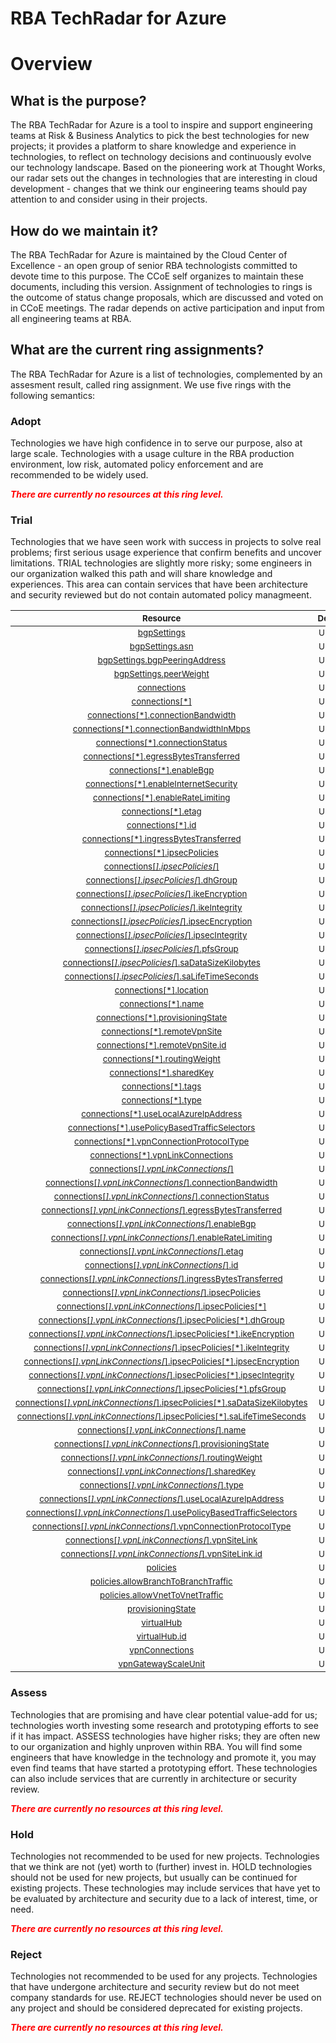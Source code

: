 
RBA TechRadar for Azure
=======================

# Overview

## What is the purpose?


The RBA TechRadar for Azure is a tool to inspire and support engineering teams at Risk & Business Analytics to pick the best technologies for new projects; it provides a platform to share knowledge and experience in technologies, to reflect on technology decisions and continuously evolve our technology landscape.  Based on the pioneering work at Thought Works, our radar sets out the changes in technologies that are interesting in cloud development - changes that we think our engineering teams should pay attention to and consider using in their projects.
## How do we maintain it?


The RBA TechRadar for Azure is maintained by the Cloud Center of Excellence - an open group of senior RBA technologists committed to devote time to this purpose.  The CCoE self organizes to maintain these documents, including this version.  Assignment of technologies to rings is the outcome of status change proposals, which are discussed and voted on in CCoE meetings.  The radar depends on active participation and input from all engineering teams at RBA.
## What are the current ring assignments?


The RBA TechRadar for Azure is a list of technologies, complemented by an assesment result, called ring assignment.  We use five rings with the following semantics:
### Adopt


Technologies we have high confidence in to serve our purpose, also at large scale.  Technologies with a usage culture in the RBA production environment, low risk, automated policy enforcement and are recommended to be widely used.  
  
***<font color="red"> There are currently no resources at this ring level. </font>***
### Trial


Technologies that we have seen work with success in projects to solve real problems;  first serious usage experience that confirm benefits and uncover limitations.  TRIAL technologies are slightly more risky; some engineers in our organization walked this path and will share knowledge and experiences.  This area can contain services that have been architecture and security reviewed but do not contain automated policy managmeent.  

|<sub>Resource</sub>|<sub>Description</sub>|<sub>Path</sub>|<sub>Status</sub>|
| :---: | :---: | :---: | :---: |
|<sub>[bgpSettings](https://github.com/openrba/python-azure-techradar/tree/master/Microsoft.Network/vpnGateways/bgpSettings)</sub>|<sub>UNKNOWN</sub>|<sub>Microsoft.Network/vpnGateways/bgpSettings</sub>|<sub>TRIAL</sub>|
|<sub>[bgpSettings.asn](https://github.com/openrba/python-azure-techradar/tree/master/Microsoft.Network/vpnGateways/bgpSettings.asn)</sub>|<sub>UNKNOWN</sub>|<sub>Microsoft.Network/vpnGateways/bgpSettings.asn</sub>|<sub>TRIAL</sub>|
|<sub>[bgpSettings.bgpPeeringAddress](https://github.com/openrba/python-azure-techradar/tree/master/Microsoft.Network/vpnGateways/bgpSettings.bgpPeeringAddress)</sub>|<sub>UNKNOWN</sub>|<sub>Microsoft.Network/vpnGateways/bgpSettings.bgpPeeringAddress</sub>|<sub>TRIAL</sub>|
|<sub>[bgpSettings.peerWeight](https://github.com/openrba/python-azure-techradar/tree/master/Microsoft.Network/vpnGateways/bgpSettings.peerWeight)</sub>|<sub>UNKNOWN</sub>|<sub>Microsoft.Network/vpnGateways/bgpSettings.peerWeight</sub>|<sub>TRIAL</sub>|
|<sub>[connections](https://github.com/openrba/python-azure-techradar/tree/master/Microsoft.Network/vpnGateways/connections)</sub>|<sub>UNKNOWN</sub>|<sub>Microsoft.Network/vpnGateways/connections</sub>|<sub>TRIAL</sub>|
|<sub>[connections[*]](https://github.com/openrba/python-azure-techradar/tree/master/Microsoft.Network/vpnGateways/connections[*])</sub>|<sub>UNKNOWN</sub>|<sub>Microsoft.Network/vpnGateways/connections[*]</sub>|<sub>TRIAL</sub>|
|<sub>[connections[*].connectionBandwidth](https://github.com/openrba/python-azure-techradar/tree/master/Microsoft.Network/vpnGateways/connections[*].connectionBandwidth)</sub>|<sub>UNKNOWN</sub>|<sub>Microsoft.Network/vpnGateways/connections[*].connectionBandwidth</sub>|<sub>TRIAL</sub>|
|<sub>[connections[*].connectionBandwidthInMbps](https://github.com/openrba/python-azure-techradar/tree/master/Microsoft.Network/vpnGateways/connections[*].connectionBandwidthInMbps)</sub>|<sub>UNKNOWN</sub>|<sub>Microsoft.Network/vpnGateways/connections[*].connectionBandwidthInMbps</sub>|<sub>TRIAL</sub>|
|<sub>[connections[*].connectionStatus](https://github.com/openrba/python-azure-techradar/tree/master/Microsoft.Network/vpnGateways/connections[*].connectionStatus)</sub>|<sub>UNKNOWN</sub>|<sub>Microsoft.Network/vpnGateways/connections[*].connectionStatus</sub>|<sub>TRIAL</sub>|
|<sub>[connections[*].egressBytesTransferred](https://github.com/openrba/python-azure-techradar/tree/master/Microsoft.Network/vpnGateways/connections[*].egressBytesTransferred)</sub>|<sub>UNKNOWN</sub>|<sub>Microsoft.Network/vpnGateways/connections[*].egressBytesTransferred</sub>|<sub>TRIAL</sub>|
|<sub>[connections[*].enableBgp](https://github.com/openrba/python-azure-techradar/tree/master/Microsoft.Network/vpnGateways/connections[*].enableBgp)</sub>|<sub>UNKNOWN</sub>|<sub>Microsoft.Network/vpnGateways/connections[*].enableBgp</sub>|<sub>TRIAL</sub>|
|<sub>[connections[*].enableInternetSecurity](https://github.com/openrba/python-azure-techradar/tree/master/Microsoft.Network/vpnGateways/connections[*].enableInternetSecurity)</sub>|<sub>UNKNOWN</sub>|<sub>Microsoft.Network/vpnGateways/connections[*].enableInternetSecurity</sub>|<sub>TRIAL</sub>|
|<sub>[connections[*].enableRateLimiting](https://github.com/openrba/python-azure-techradar/tree/master/Microsoft.Network/vpnGateways/connections[*].enableRateLimiting)</sub>|<sub>UNKNOWN</sub>|<sub>Microsoft.Network/vpnGateways/connections[*].enableRateLimiting</sub>|<sub>TRIAL</sub>|
|<sub>[connections[*].etag](https://github.com/openrba/python-azure-techradar/tree/master/Microsoft.Network/vpnGateways/connections[*].etag)</sub>|<sub>UNKNOWN</sub>|<sub>Microsoft.Network/vpnGateways/connections[*].etag</sub>|<sub>TRIAL</sub>|
|<sub>[connections[*].id](https://github.com/openrba/python-azure-techradar/tree/master/Microsoft.Network/vpnGateways/connections[*].id)</sub>|<sub>UNKNOWN</sub>|<sub>Microsoft.Network/vpnGateways/connections[*].id</sub>|<sub>TRIAL</sub>|
|<sub>[connections[*].ingressBytesTransferred](https://github.com/openrba/python-azure-techradar/tree/master/Microsoft.Network/vpnGateways/connections[*].ingressBytesTransferred)</sub>|<sub>UNKNOWN</sub>|<sub>Microsoft.Network/vpnGateways/connections[*].ingressBytesTransferred</sub>|<sub>TRIAL</sub>|
|<sub>[connections[*].ipsecPolicies](https://github.com/openrba/python-azure-techradar/tree/master/Microsoft.Network/vpnGateways/connections[*].ipsecPolicies)</sub>|<sub>UNKNOWN</sub>|<sub>Microsoft.Network/vpnGateways/connections[*].ipsecPolicies</sub>|<sub>TRIAL</sub>|
|<sub>[connections[*].ipsecPolicies[*]](https://github.com/openrba/python-azure-techradar/tree/master/Microsoft.Network/vpnGateways/connections[*].ipsecPolicies[*])</sub>|<sub>UNKNOWN</sub>|<sub>Microsoft.Network/vpnGateways/connections[*].ipsecPolicies[*]</sub>|<sub>TRIAL</sub>|
|<sub>[connections[*].ipsecPolicies[*].dhGroup](https://github.com/openrba/python-azure-techradar/tree/master/Microsoft.Network/vpnGateways/connections[*].ipsecPolicies[*].dhGroup)</sub>|<sub>UNKNOWN</sub>|<sub>Microsoft.Network/vpnGateways/connections[*].ipsecPolicies[*].dhGroup</sub>|<sub>TRIAL</sub>|
|<sub>[connections[*].ipsecPolicies[*].ikeEncryption](https://github.com/openrba/python-azure-techradar/tree/master/Microsoft.Network/vpnGateways/connections[*].ipsecPolicies[*].ikeEncryption)</sub>|<sub>UNKNOWN</sub>|<sub>Microsoft.Network/vpnGateways/connections[*].ipsecPolicies[*].ikeEncryption</sub>|<sub>TRIAL</sub>|
|<sub>[connections[*].ipsecPolicies[*].ikeIntegrity](https://github.com/openrba/python-azure-techradar/tree/master/Microsoft.Network/vpnGateways/connections[*].ipsecPolicies[*].ikeIntegrity)</sub>|<sub>UNKNOWN</sub>|<sub>Microsoft.Network/vpnGateways/connections[*].ipsecPolicies[*].ikeIntegrity</sub>|<sub>TRIAL</sub>|
|<sub>[connections[*].ipsecPolicies[*].ipsecEncryption](https://github.com/openrba/python-azure-techradar/tree/master/Microsoft.Network/vpnGateways/connections[*].ipsecPolicies[*].ipsecEncryption)</sub>|<sub>UNKNOWN</sub>|<sub>Microsoft.Network/vpnGateways/connections[*].ipsecPolicies[*].ipsecEncryption</sub>|<sub>TRIAL</sub>|
|<sub>[connections[*].ipsecPolicies[*].ipsecIntegrity](https://github.com/openrba/python-azure-techradar/tree/master/Microsoft.Network/vpnGateways/connections[*].ipsecPolicies[*].ipsecIntegrity)</sub>|<sub>UNKNOWN</sub>|<sub>Microsoft.Network/vpnGateways/connections[*].ipsecPolicies[*].ipsecIntegrity</sub>|<sub>TRIAL</sub>|
|<sub>[connections[*].ipsecPolicies[*].pfsGroup](https://github.com/openrba/python-azure-techradar/tree/master/Microsoft.Network/vpnGateways/connections[*].ipsecPolicies[*].pfsGroup)</sub>|<sub>UNKNOWN</sub>|<sub>Microsoft.Network/vpnGateways/connections[*].ipsecPolicies[*].pfsGroup</sub>|<sub>TRIAL</sub>|
|<sub>[connections[*].ipsecPolicies[*].saDataSizeKilobytes](https://github.com/openrba/python-azure-techradar/tree/master/Microsoft.Network/vpnGateways/connections[*].ipsecPolicies[*].saDataSizeKilobytes)</sub>|<sub>UNKNOWN</sub>|<sub>Microsoft.Network/vpnGateways/connections[*].ipsecPolicies[*].saDataSizeKilobytes</sub>|<sub>TRIAL</sub>|
|<sub>[connections[*].ipsecPolicies[*].saLifeTimeSeconds](https://github.com/openrba/python-azure-techradar/tree/master/Microsoft.Network/vpnGateways/connections[*].ipsecPolicies[*].saLifeTimeSeconds)</sub>|<sub>UNKNOWN</sub>|<sub>Microsoft.Network/vpnGateways/connections[*].ipsecPolicies[*].saLifeTimeSeconds</sub>|<sub>TRIAL</sub>|
|<sub>[connections[*].location](https://github.com/openrba/python-azure-techradar/tree/master/Microsoft.Network/vpnGateways/connections[*].location)</sub>|<sub>UNKNOWN</sub>|<sub>Microsoft.Network/vpnGateways/connections[*].location</sub>|<sub>TRIAL</sub>|
|<sub>[connections[*].name](https://github.com/openrba/python-azure-techradar/tree/master/Microsoft.Network/vpnGateways/connections[*].name)</sub>|<sub>UNKNOWN</sub>|<sub>Microsoft.Network/vpnGateways/connections[*].name</sub>|<sub>TRIAL</sub>|
|<sub>[connections[*].provisioningState](https://github.com/openrba/python-azure-techradar/tree/master/Microsoft.Network/vpnGateways/connections[*].provisioningState)</sub>|<sub>UNKNOWN</sub>|<sub>Microsoft.Network/vpnGateways/connections[*].provisioningState</sub>|<sub>TRIAL</sub>|
|<sub>[connections[*].remoteVpnSite](https://github.com/openrba/python-azure-techradar/tree/master/Microsoft.Network/vpnGateways/connections[*].remoteVpnSite)</sub>|<sub>UNKNOWN</sub>|<sub>Microsoft.Network/vpnGateways/connections[*].remoteVpnSite</sub>|<sub>TRIAL</sub>|
|<sub>[connections[*].remoteVpnSite.id](https://github.com/openrba/python-azure-techradar/tree/master/Microsoft.Network/vpnGateways/connections[*].remoteVpnSite.id)</sub>|<sub>UNKNOWN</sub>|<sub>Microsoft.Network/vpnGateways/connections[*].remoteVpnSite.id</sub>|<sub>TRIAL</sub>|
|<sub>[connections[*].routingWeight](https://github.com/openrba/python-azure-techradar/tree/master/Microsoft.Network/vpnGateways/connections[*].routingWeight)</sub>|<sub>UNKNOWN</sub>|<sub>Microsoft.Network/vpnGateways/connections[*].routingWeight</sub>|<sub>TRIAL</sub>|
|<sub>[connections[*].sharedKey](https://github.com/openrba/python-azure-techradar/tree/master/Microsoft.Network/vpnGateways/connections[*].sharedKey)</sub>|<sub>UNKNOWN</sub>|<sub>Microsoft.Network/vpnGateways/connections[*].sharedKey</sub>|<sub>TRIAL</sub>|
|<sub>[connections[*].tags](https://github.com/openrba/python-azure-techradar/tree/master/Microsoft.Network/vpnGateways/connections[*].tags)</sub>|<sub>UNKNOWN</sub>|<sub>Microsoft.Network/vpnGateways/connections[*].tags</sub>|<sub>TRIAL</sub>|
|<sub>[connections[*].type](https://github.com/openrba/python-azure-techradar/tree/master/Microsoft.Network/vpnGateways/connections[*].type)</sub>|<sub>UNKNOWN</sub>|<sub>Microsoft.Network/vpnGateways/connections[*].type</sub>|<sub>TRIAL</sub>|
|<sub>[connections[*].useLocalAzureIpAddress](https://github.com/openrba/python-azure-techradar/tree/master/Microsoft.Network/vpnGateways/connections[*].useLocalAzureIpAddress)</sub>|<sub>UNKNOWN</sub>|<sub>Microsoft.Network/vpnGateways/connections[*].useLocalAzureIpAddress</sub>|<sub>TRIAL</sub>|
|<sub>[connections[*].usePolicyBasedTrafficSelectors](https://github.com/openrba/python-azure-techradar/tree/master/Microsoft.Network/vpnGateways/connections[*].usePolicyBasedTrafficSelectors)</sub>|<sub>UNKNOWN</sub>|<sub>Microsoft.Network/vpnGateways/connections[*].usePolicyBasedTrafficSelectors</sub>|<sub>TRIAL</sub>|
|<sub>[connections[*].vpnConnectionProtocolType](https://github.com/openrba/python-azure-techradar/tree/master/Microsoft.Network/vpnGateways/connections[*].vpnConnectionProtocolType)</sub>|<sub>UNKNOWN</sub>|<sub>Microsoft.Network/vpnGateways/connections[*].vpnConnectionProtocolType</sub>|<sub>TRIAL</sub>|
|<sub>[connections[*].vpnLinkConnections](https://github.com/openrba/python-azure-techradar/tree/master/Microsoft.Network/vpnGateways/connections[*].vpnLinkConnections)</sub>|<sub>UNKNOWN</sub>|<sub>Microsoft.Network/vpnGateways/connections[*].vpnLinkConnections</sub>|<sub>TRIAL</sub>|
|<sub>[connections[*].vpnLinkConnections[*]](https://github.com/openrba/python-azure-techradar/tree/master/Microsoft.Network/vpnGateways/connections[*].vpnLinkConnections[*])</sub>|<sub>UNKNOWN</sub>|<sub>Microsoft.Network/vpnGateways/connections[*].vpnLinkConnections[*]</sub>|<sub>TRIAL</sub>|
|<sub>[connections[*].vpnLinkConnections[*].connectionBandwidth](https://github.com/openrba/python-azure-techradar/tree/master/Microsoft.Network/vpnGateways/connections[*].vpnLinkConnections[*].connectionBandwidth)</sub>|<sub>UNKNOWN</sub>|<sub>Microsoft.Network/vpnGateways/connections[*].vpnLinkConnections[*].connectionBandwidth</sub>|<sub>TRIAL</sub>|
|<sub>[connections[*].vpnLinkConnections[*].connectionStatus](https://github.com/openrba/python-azure-techradar/tree/master/Microsoft.Network/vpnGateways/connections[*].vpnLinkConnections[*].connectionStatus)</sub>|<sub>UNKNOWN</sub>|<sub>Microsoft.Network/vpnGateways/connections[*].vpnLinkConnections[*].connectionStatus</sub>|<sub>TRIAL</sub>|
|<sub>[connections[*].vpnLinkConnections[*].egressBytesTransferred](https://github.com/openrba/python-azure-techradar/tree/master/Microsoft.Network/vpnGateways/connections[*].vpnLinkConnections[*].egressBytesTransferred)</sub>|<sub>UNKNOWN</sub>|<sub>Microsoft.Network/vpnGateways/connections[*].vpnLinkConnections[*].egressBytesTransferred</sub>|<sub>TRIAL</sub>|
|<sub>[connections[*].vpnLinkConnections[*].enableBgp](https://github.com/openrba/python-azure-techradar/tree/master/Microsoft.Network/vpnGateways/connections[*].vpnLinkConnections[*].enableBgp)</sub>|<sub>UNKNOWN</sub>|<sub>Microsoft.Network/vpnGateways/connections[*].vpnLinkConnections[*].enableBgp</sub>|<sub>TRIAL</sub>|
|<sub>[connections[*].vpnLinkConnections[*].enableRateLimiting](https://github.com/openrba/python-azure-techradar/tree/master/Microsoft.Network/vpnGateways/connections[*].vpnLinkConnections[*].enableRateLimiting)</sub>|<sub>UNKNOWN</sub>|<sub>Microsoft.Network/vpnGateways/connections[*].vpnLinkConnections[*].enableRateLimiting</sub>|<sub>TRIAL</sub>|
|<sub>[connections[*].vpnLinkConnections[*].etag](https://github.com/openrba/python-azure-techradar/tree/master/Microsoft.Network/vpnGateways/connections[*].vpnLinkConnections[*].etag)</sub>|<sub>UNKNOWN</sub>|<sub>Microsoft.Network/vpnGateways/connections[*].vpnLinkConnections[*].etag</sub>|<sub>TRIAL</sub>|
|<sub>[connections[*].vpnLinkConnections[*].id](https://github.com/openrba/python-azure-techradar/tree/master/Microsoft.Network/vpnGateways/connections[*].vpnLinkConnections[*].id)</sub>|<sub>UNKNOWN</sub>|<sub>Microsoft.Network/vpnGateways/connections[*].vpnLinkConnections[*].id</sub>|<sub>TRIAL</sub>|
|<sub>[connections[*].vpnLinkConnections[*].ingressBytesTransferred](https://github.com/openrba/python-azure-techradar/tree/master/Microsoft.Network/vpnGateways/connections[*].vpnLinkConnections[*].ingressBytesTransferred)</sub>|<sub>UNKNOWN</sub>|<sub>Microsoft.Network/vpnGateways/connections[*].vpnLinkConnections[*].ingressBytesTransferred</sub>|<sub>TRIAL</sub>|
|<sub>[connections[*].vpnLinkConnections[*].ipsecPolicies](https://github.com/openrba/python-azure-techradar/tree/master/Microsoft.Network/vpnGateways/connections[*].vpnLinkConnections[*].ipsecPolicies)</sub>|<sub>UNKNOWN</sub>|<sub>Microsoft.Network/vpnGateways/connections[*].vpnLinkConnections[*].ipsecPolicies</sub>|<sub>TRIAL</sub>|
|<sub>[connections[*].vpnLinkConnections[*].ipsecPolicies[*]](https://github.com/openrba/python-azure-techradar/tree/master/Microsoft.Network/vpnGateways/connections[*].vpnLinkConnections[*].ipsecPolicies[*])</sub>|<sub>UNKNOWN</sub>|<sub>Microsoft.Network/vpnGateways/connections[*].vpnLinkConnections[*].ipsecPolicies[*]</sub>|<sub>TRIAL</sub>|
|<sub>[connections[*].vpnLinkConnections[*].ipsecPolicies[*].dhGroup](https://github.com/openrba/python-azure-techradar/tree/master/Microsoft.Network/vpnGateways/connections[*].vpnLinkConnections[*].ipsecPolicies[*].dhGroup)</sub>|<sub>UNKNOWN</sub>|<sub>Microsoft.Network/vpnGateways/connections[*].vpnLinkConnections[*].ipsecPolicies[*].dhGroup</sub>|<sub>TRIAL</sub>|
|<sub>[connections[*].vpnLinkConnections[*].ipsecPolicies[*].ikeEncryption](https://github.com/openrba/python-azure-techradar/tree/master/Microsoft.Network/vpnGateways/connections[*].vpnLinkConnections[*].ipsecPolicies[*].ikeEncryption)</sub>|<sub>UNKNOWN</sub>|<sub>Microsoft.Network/vpnGateways/connections[*].vpnLinkConnections[*].ipsecPolicies[*].ikeEncryption</sub>|<sub>TRIAL</sub>|
|<sub>[connections[*].vpnLinkConnections[*].ipsecPolicies[*].ikeIntegrity](https://github.com/openrba/python-azure-techradar/tree/master/Microsoft.Network/vpnGateways/connections[*].vpnLinkConnections[*].ipsecPolicies[*].ikeIntegrity)</sub>|<sub>UNKNOWN</sub>|<sub>Microsoft.Network/vpnGateways/connections[*].vpnLinkConnections[*].ipsecPolicies[*].ikeIntegrity</sub>|<sub>TRIAL</sub>|
|<sub>[connections[*].vpnLinkConnections[*].ipsecPolicies[*].ipsecEncryption](https://github.com/openrba/python-azure-techradar/tree/master/Microsoft.Network/vpnGateways/connections[*].vpnLinkConnections[*].ipsecPolicies[*].ipsecEncryption)</sub>|<sub>UNKNOWN</sub>|<sub>Microsoft.Network/vpnGateways/connections[*].vpnLinkConnections[*].ipsecPolicies[*].ipsecEncryption</sub>|<sub>TRIAL</sub>|
|<sub>[connections[*].vpnLinkConnections[*].ipsecPolicies[*].ipsecIntegrity](https://github.com/openrba/python-azure-techradar/tree/master/Microsoft.Network/vpnGateways/connections[*].vpnLinkConnections[*].ipsecPolicies[*].ipsecIntegrity)</sub>|<sub>UNKNOWN</sub>|<sub>Microsoft.Network/vpnGateways/connections[*].vpnLinkConnections[*].ipsecPolicies[*].ipsecIntegrity</sub>|<sub>TRIAL</sub>|
|<sub>[connections[*].vpnLinkConnections[*].ipsecPolicies[*].pfsGroup](https://github.com/openrba/python-azure-techradar/tree/master/Microsoft.Network/vpnGateways/connections[*].vpnLinkConnections[*].ipsecPolicies[*].pfsGroup)</sub>|<sub>UNKNOWN</sub>|<sub>Microsoft.Network/vpnGateways/connections[*].vpnLinkConnections[*].ipsecPolicies[*].pfsGroup</sub>|<sub>TRIAL</sub>|
|<sub>[connections[*].vpnLinkConnections[*].ipsecPolicies[*].saDataSizeKilobytes](https://github.com/openrba/python-azure-techradar/tree/master/Microsoft.Network/vpnGateways/connections[*].vpnLinkConnections[*].ipsecPolicies[*].saDataSizeKilobytes)</sub>|<sub>UNKNOWN</sub>|<sub>Microsoft.Network/vpnGateways/connections[*].vpnLinkConnections[*].ipsecPolicies[*].saDataSizeKilobytes</sub>|<sub>TRIAL</sub>|
|<sub>[connections[*].vpnLinkConnections[*].ipsecPolicies[*].saLifeTimeSeconds](https://github.com/openrba/python-azure-techradar/tree/master/Microsoft.Network/vpnGateways/connections[*].vpnLinkConnections[*].ipsecPolicies[*].saLifeTimeSeconds)</sub>|<sub>UNKNOWN</sub>|<sub>Microsoft.Network/vpnGateways/connections[*].vpnLinkConnections[*].ipsecPolicies[*].saLifeTimeSeconds</sub>|<sub>TRIAL</sub>|
|<sub>[connections[*].vpnLinkConnections[*].name](https://github.com/openrba/python-azure-techradar/tree/master/Microsoft.Network/vpnGateways/connections[*].vpnLinkConnections[*].name)</sub>|<sub>UNKNOWN</sub>|<sub>Microsoft.Network/vpnGateways/connections[*].vpnLinkConnections[*].name</sub>|<sub>TRIAL</sub>|
|<sub>[connections[*].vpnLinkConnections[*].provisioningState](https://github.com/openrba/python-azure-techradar/tree/master/Microsoft.Network/vpnGateways/connections[*].vpnLinkConnections[*].provisioningState)</sub>|<sub>UNKNOWN</sub>|<sub>Microsoft.Network/vpnGateways/connections[*].vpnLinkConnections[*].provisioningState</sub>|<sub>TRIAL</sub>|
|<sub>[connections[*].vpnLinkConnections[*].routingWeight](https://github.com/openrba/python-azure-techradar/tree/master/Microsoft.Network/vpnGateways/connections[*].vpnLinkConnections[*].routingWeight)</sub>|<sub>UNKNOWN</sub>|<sub>Microsoft.Network/vpnGateways/connections[*].vpnLinkConnections[*].routingWeight</sub>|<sub>TRIAL</sub>|
|<sub>[connections[*].vpnLinkConnections[*].sharedKey](https://github.com/openrba/python-azure-techradar/tree/master/Microsoft.Network/vpnGateways/connections[*].vpnLinkConnections[*].sharedKey)</sub>|<sub>UNKNOWN</sub>|<sub>Microsoft.Network/vpnGateways/connections[*].vpnLinkConnections[*].sharedKey</sub>|<sub>TRIAL</sub>|
|<sub>[connections[*].vpnLinkConnections[*].type](https://github.com/openrba/python-azure-techradar/tree/master/Microsoft.Network/vpnGateways/connections[*].vpnLinkConnections[*].type)</sub>|<sub>UNKNOWN</sub>|<sub>Microsoft.Network/vpnGateways/connections[*].vpnLinkConnections[*].type</sub>|<sub>TRIAL</sub>|
|<sub>[connections[*].vpnLinkConnections[*].useLocalAzureIpAddress](https://github.com/openrba/python-azure-techradar/tree/master/Microsoft.Network/vpnGateways/connections[*].vpnLinkConnections[*].useLocalAzureIpAddress)</sub>|<sub>UNKNOWN</sub>|<sub>Microsoft.Network/vpnGateways/connections[*].vpnLinkConnections[*].useLocalAzureIpAddress</sub>|<sub>TRIAL</sub>|
|<sub>[connections[*].vpnLinkConnections[*].usePolicyBasedTrafficSelectors](https://github.com/openrba/python-azure-techradar/tree/master/Microsoft.Network/vpnGateways/connections[*].vpnLinkConnections[*].usePolicyBasedTrafficSelectors)</sub>|<sub>UNKNOWN</sub>|<sub>Microsoft.Network/vpnGateways/connections[*].vpnLinkConnections[*].usePolicyBasedTrafficSelectors</sub>|<sub>TRIAL</sub>|
|<sub>[connections[*].vpnLinkConnections[*].vpnConnectionProtocolType](https://github.com/openrba/python-azure-techradar/tree/master/Microsoft.Network/vpnGateways/connections[*].vpnLinkConnections[*].vpnConnectionProtocolType)</sub>|<sub>UNKNOWN</sub>|<sub>Microsoft.Network/vpnGateways/connections[*].vpnLinkConnections[*].vpnConnectionProtocolType</sub>|<sub>TRIAL</sub>|
|<sub>[connections[*].vpnLinkConnections[*].vpnSiteLink](https://github.com/openrba/python-azure-techradar/tree/master/Microsoft.Network/vpnGateways/connections[*].vpnLinkConnections[*].vpnSiteLink)</sub>|<sub>UNKNOWN</sub>|<sub>Microsoft.Network/vpnGateways/connections[*].vpnLinkConnections[*].vpnSiteLink</sub>|<sub>TRIAL</sub>|
|<sub>[connections[*].vpnLinkConnections[*].vpnSiteLink.id](https://github.com/openrba/python-azure-techradar/tree/master/Microsoft.Network/vpnGateways/connections[*].vpnLinkConnections[*].vpnSiteLink.id)</sub>|<sub>UNKNOWN</sub>|<sub>Microsoft.Network/vpnGateways/connections[*].vpnLinkConnections[*].vpnSiteLink.id</sub>|<sub>TRIAL</sub>|
|<sub>[policies](https://github.com/openrba/python-azure-techradar/tree/master/Microsoft.Network/vpnGateways/policies)</sub>|<sub>UNKNOWN</sub>|<sub>Microsoft.Network/vpnGateways/policies</sub>|<sub>TRIAL</sub>|
|<sub>[policies.allowBranchToBranchTraffic](https://github.com/openrba/python-azure-techradar/tree/master/Microsoft.Network/vpnGateways/policies.allowBranchToBranchTraffic)</sub>|<sub>UNKNOWN</sub>|<sub>Microsoft.Network/vpnGateways/policies.allowBranchToBranchTraffic</sub>|<sub>TRIAL</sub>|
|<sub>[policies.allowVnetToVnetTraffic](https://github.com/openrba/python-azure-techradar/tree/master/Microsoft.Network/vpnGateways/policies.allowVnetToVnetTraffic)</sub>|<sub>UNKNOWN</sub>|<sub>Microsoft.Network/vpnGateways/policies.allowVnetToVnetTraffic</sub>|<sub>TRIAL</sub>|
|<sub>[provisioningState](https://github.com/openrba/python-azure-techradar/tree/master/Microsoft.Network/vpnGateways/provisioningState)</sub>|<sub>UNKNOWN</sub>|<sub>Microsoft.Network/vpnGateways/provisioningState</sub>|<sub>TRIAL</sub>|
|<sub>[virtualHub](https://github.com/openrba/python-azure-techradar/tree/master/Microsoft.Network/vpnGateways/virtualHub)</sub>|<sub>UNKNOWN</sub>|<sub>Microsoft.Network/vpnGateways/virtualHub</sub>|<sub>TRIAL</sub>|
|<sub>[virtualHub.id](https://github.com/openrba/python-azure-techradar/tree/master/Microsoft.Network/vpnGateways/virtualHub.id)</sub>|<sub>UNKNOWN</sub>|<sub>Microsoft.Network/vpnGateways/virtualHub.id</sub>|<sub>TRIAL</sub>|
|<sub>[vpnConnections](https://github.com/openrba/python-azure-techradar/tree/master/Microsoft.Network/vpnGateways/vpnConnections)</sub>|<sub>UNKNOWN</sub>|<sub>Microsoft.Network/vpnGateways/vpnConnections</sub>|<sub>TRIAL</sub>|
|<sub>[vpnGatewayScaleUnit](https://github.com/openrba/python-azure-techradar/tree/master/Microsoft.Network/vpnGateways/vpnGatewayScaleUnit)</sub>|<sub>UNKNOWN</sub>|<sub>Microsoft.Network/vpnGateways/vpnGatewayScaleUnit</sub>|<sub>TRIAL</sub>|

### Assess


Technologies that are promising and have clear potential value-add for us; technologies worth investing some research and prototyping efforts to see if it has impact.  ASSESS technologies have higher risks;  they are often new to our organization and highly unproven within RBA.  You will find some engineers that have knowledge in the technology and promote it, you may even find teams that have started a prototyping effort.  These technologies can also include services that are currently in architecture or security review.  
  
***<font color="red"> There are currently no resources at this ring level. </font>***
### Hold


Technologies not recommended to be used for new projects. Technologies that we think are not (yet) worth to (further) invest in.  HOLD technologies should not be used for new projects, but usually can be continued for existing projects.  These technologies may include services that have yet to be evaluated by architecture and security due to a lack of interest, time, or need.  
  
***<font color="red"> There are currently no resources at this ring level. </font>***
### Reject


Technologies not recommended to be used for any projects. Technologies that have undergone architecture and security review but do not meet company standards for use.  REJECT technologies should never be used on any project and should be considered deprecated for existing projects.  
  
***<font color="red"> There are currently no resources at this ring level. </font>***
